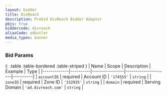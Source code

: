 ```yaml
---
layout: bidder
title: DivReach
description: Prebid DivReach Bidder Adaptor
pbjs: true
biddercode: divreach
aliasCode: adbutler
media_types: banner
---
```


### Bid Params

{: .table .table-bordered .table-striped }
| Name        | Scope    | Description    | Example             | Type     |
|-------------|----------|----------------|---------------------|----------|
| `accountID` | required | Account ID     | `'174555'`          | `string` |
| `zoneID`    | required | Zone ID        | `'332935'`          | `string` |
| `domain`    | required | Serving Domain | `'ad.divreach.com'` | `string` |
